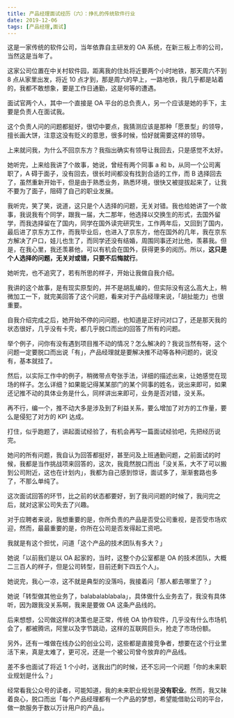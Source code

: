```yaml
---
title: 产品经理面试经历（六）：挣扎的传统软件行业
date: 2019-12-06
tags: [产品经理,面试]
---
```


这是一家传统的软件公司，当年依靠自主研发的 OA 系统，在新三板上市的公司，当然这是当年了。

这家公司位置在中关村软件园，距离我的住处将近要两个小时地铁，那天周六不到 8 点从家里出发，将近 10 点才到，那是周六的早上，一路地铁，我几乎都是站着的，我都不敢想象，要是工作日通勤，这是何等的遭遇。

面试官两个人，其中一个直接是 OA 平台的总负责人，另一个应该是她的手下，主要是负责人在面试我。

这个负责人问的问题都挺好，很切中要点，我猜测应该是那种「愿景型」的领导，擅长画大饼，注意这没有贬义的意思，很多时候，恰好就需要这样的领导。

上来就问我，为什么不回京东方？我指出确实有领导让我回去，只是感觉不太好。

她听完，上来给我讲了个故事，她说，曾经有两个同事 a 和 b，从同一个公司离职了，A 碍于面子，没有回去，很长时间都没有找到合适的工作，而 B 选择回去了，虽然重新开始干，但是由于熟悉业务，熟悉环境，很快又被提拔起来了，让我不要为了面子，阻碍了自己的职业发展。

我听完，笑了笑，说道，这只是个人选择的问题，无关对错。我也给她讲了一个故事，我说我有个同学，跟我一届，大二那年，他选择以交换生的形式，去国外留学，而我选择留在了国内，同学在国外读完研究生，工作两年后，又回到了国内，最后进了京东方工作，而我毕业后，也进入了京东方，他在国外的几年，我在京东方解决了户口，娃儿也生了，而同学还没有结婚，周围同事还对比他，羡慕我。但是，在我心里，我还羡慕他，可以有机会在国外，获得更多的阅历。所以，**这只是个人选择的问题，无关对或错，只要不后悔就行**。

她听完，也不追究了，若有所思的样子，开始让我做自我介绍。

我讲的这个故事，是有现实原型的，并不是胡乱编的，但实际没有这么高大上，稍微加工一下，就完美回答了这个问题，看来对于产品经理来说，「胡扯能力」也很重要。

自我介绍完成之后，她开始不停的问问题，也知道是正好问对口了，还是那天我的状态很好，几乎没有卡壳，都几乎脱口而出的回答了所有的问题。

举个例子，问你有没有遇到项目推不动的情况？怎么解决的？我说当然有呀，这个问题一定要脱口而出说「有」，产品经理就是要解决推不动等各种问题的，说没有，基本就挂了。

然后，以实际工作中的例子，稍微带点夸张手法，详细的描述出来，让她感觉在现场的样子。怎么详细？如果能记得某某部门的某个同事的姓名，说出来即可，如果还记推不动的具体业务是什么，同样讲出来即可，业务是否对错，没关系。

再不行，编一个，推不动大多是涉及到了利益关系，要么增加了对方的工作量，要么是侵犯了对方的 KPI 达成。

打住，似乎跑题了，讲起面试经验了，有机会再写一篇面试经验吧，先把经历说完。

她问的所有问题，我自认为回答都挺好，甚至问及上班通勤问题，之前面试的时候，我都是当作挑战项来回答的，这次，我竟然脱口而出「没关系，大不了可以搬到公司附近，这也在计划内」，我都为自己感到惊讶，面试多了，渐渐套路也多了，不那么单纯了。

这次面试回答的环节，比之前的状态都要好，到了我问问题的时候了，我问完之后，就对这家公司失去了兴趣。

对于应聘者来说，我想重要的是，你所负责的产品是否受公司重视，是否受市场欢迎，然而，最最重要的是，你所在公司是否发得起工资吧。

我就是有这个担忧，问道「这个产品的技术团队有多大？」

她说「以前我们是以 OA 起家的，当时，这整个办公室都是 OA 的技术团队，大概二三百人的样子，但是公司转型，目前还剩下四五个人」。

她说完，我心一凉，这不就是典型的没落吗，我接着问「那人都去哪里了？」

她说「转型做其他业务了，balabalablabala」，具体做什么业务去了，我没有具体听，因为跟我没关系啊，我来是要做 OA 这条产品线的。

后来想想，公司做这样的决策也是正常，传统 OA 协作软件，几乎没有什么市场机会了，都被腾讯，阿里以及字节跳动，这样的互联网巨头，抢走了市场份额。

另外，还有一堆做在线办公的创业公司，这些都是直接竞争者，想要在这个行业里活下来，真是太难了，更可况，还是一个被公司曾今放弃的产品线。



差不多也面试了将近 1 个小时，送我出门的时候，还不忘问一个问题「你的未来职业规划是什么？」

经常看我公众号的读者，可能知道，我的未来职业规划是**没有职业**。然而，我又昧着良心，脱口而出「每个产品经理都有一个产品的梦想，希望能借助公司的平台，做一款服务于数以万计用户的产品」。

